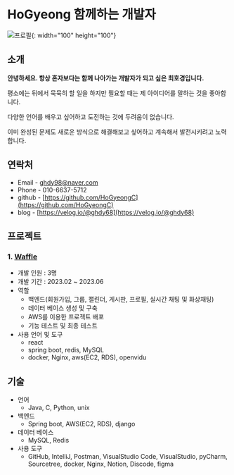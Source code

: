 # HoGyeong 함께하는 개발자 

![프로필](https://github.com/HoGyeongC/portfolio/assets/114250166/6f870e5e-e088-44eb-a335-50e81810c683){: width="100" height="100"}

## 소개
 **안녕하세요. 항상 혼자보다는 함께 나아가는 개발자가 되고 싶은 최호경입니다.**

평소에는 뒤에서 묵묵히 할 일을 하지만 필요할 때는 제 아이디어를 말하는 것을 좋아합니다.

다양한 언어를 배우고 싶어하고 도전하는 것에 두려움이 없습니다.

이미 완성된 문제도 새로운 방식으로 해결해보고 싶어하고 계속해서 발전시키려고 노력합니다.


## 연락처
- Email - ghdy98@naver.com
- Phone - 010-6637-5712
- github - [https://github.com/HoGyeongC](https://github.com/HoGyeongC)
- blog - [https://velog.io/@ghdy68](https://velog.io/@ghdy68)

## 프로젝트
### 1. [Waffle](https://github.com/HoGyeongC/waffle-Back-end)
   - 개발 인원 : 3명
   - 개발 기간 : 2023.02 ~ 2023.06
   - 역할
     - 백엔드(회원가입, 그룹, 캘린더, 게시판, 프로필, 실시간 채팅 및 화상채팅)
     - 데이터 베이스 생성 및 구축
     - AWS를 이용한 프로젝트 배포
     - 기능 테스트 및 최종 테스트
   - 사용 언어 및 도구
     - react
     - spring boot, redis, MySQL
     - docker, Nginx, aws(EC2, RDS), openvidu


## 기술
- 언어
  - Java, C, Python, unix
- 백엔드
  - Spring boot, AWS(EC2, RDS), django
- 데이터 베이스
  - MySQL, Redis
- 사용 도구
  - GitHub, IntelliJ, Postman, VisualStudio Code, VisualStudio, pyCharm, Sourcetree, docker, Nginx, Notion, Discode, figma
